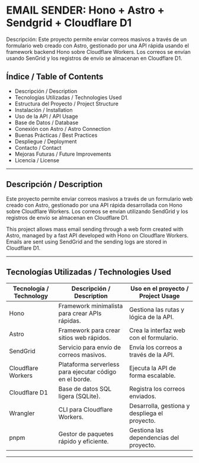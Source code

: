 # EMAIL SENDER: Hono + Astro + Sendgrid + Cloudflare D1

Descripción:
Este proyecto permite enviar correos masivos a través de un formulario web creado con Astro, gestionado por una API
rápida usando el framework backend Hono sobre Cloudflare Workers. Los correos se envían usando SenGrid y los registros de envío se almacenan en Cloudflare D1.

## Índice / Table of Contents

- Descripción / Description  
- Tecnologías Utilizadas / Technologies Used  
- Estructura del Proyecto / Project Structure  
- Instalación / Installation  
- Uso de la API / API Usage  
- Base de Datos / Database  
- Conexión con Astro / Astro Connection  
- Buenas Prácticas / Best Practices  
- Despliegue / Deployment  
- Contacto / Contact  
- Mejoras Futuras / Future Improvements  
- Licencia / License  

---

## Descripción / Description

Este proyecto permite enviar correos masivos a través de un formulario web creado con Astro, gestionado por una API rápida desarrollada con Hono sobre Cloudflare Workers. Los correos se envían utilizando SendGrid y los registros de envío se almacenan en Cloudflare D1.

This project allows mass email sending through a web form created with Astro, managed by a fast API developed with Hono on Cloudflare Workers. Emails are sent using SendGrid and the sending logs are stored in Cloudflare D1.

---

## Tecnologías Utilizadas / Technologies Used

| Tecnología / Technology | Descripción / Description                                     | Uso en el proyecto / Project Usage                |
|--------------------------|--------------------------------------------------------------|--------------------------------------------------|
| Hono                     | Framework minimalista para crear APIs rápidas.              | Gestiona las rutas y lógica de la API.           |
| Astro                    | Framework para crear sitios web rápidos.                    | Crea la interfaz web con el formulario.          |
| SendGrid                 | Servicio para envío de correos masivos.                     | Envía los correos a través de la API.            |
| Cloudflare Workers       | Plataforma serverless para ejecutar código en el borde.     | Ejecuta la API de forma escalable.               |
| Cloudflare D1            | Base de datos SQL ligera (SQLite).                          | Registra los correos enviados.                   |
| Wrangler                 | CLI para Cloudflare Workers.                                | Desarrolla, gestiona y despliega el proyecto.    |
| pnpm                     | Gestor de paquetes rápido y eficiente.                      | Gestiona las dependencias del proyecto.          |

---


